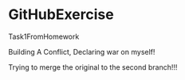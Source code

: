 # GitHubExercise
Task1FromHomework


Building A Conflict, Declaring war on myself!




Trying to merge the original to the second branch!!!


